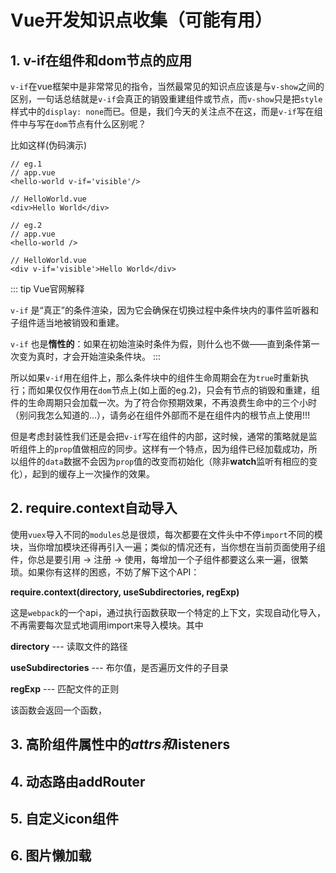 # Vue开发知识点收集（可能有用）

## 1. v-if在组件和dom节点的应用

 `v-if`在vue框架中是非常常见的指令，当然最常见的知识点应该是与`v-show`之间的区别，一句话总结就是`v-if`会真正的销毁重建组件或节点，而`v-show`只是把`style`样式中的`display: none`而已。但是，我们今天的关注点不在这，而是`v-if`写在组件中与写在`dom`节点有什么区别呢？

比如这样(伪码演示)

```vue
// eg.1
// app.vue
<hello-world v-if='visible'/>
    
// HelloWorld.vue
<div>Hello World</div>
```

```vue
// eg.2
// app.vue
<hello-world />
    
// HelloWorld.vue
<div v-if='visible'>Hello World</div>
```

::: tip Vue官网解释

 `v-if` 是“真正”的条件渲染，因为它会确保在切换过程中条件块内的事件监听器和子组件适当地被销毁和重建。

 `v-if` 也是**惰性的**：如果在初始渲染时条件为假，则什么也不做——直到条件第一次变为真时，才会开始渲染条件块。
:::

所以如果`v-if`用在组件上，那么条件块中的组件生命周期会在为`true`时重新执行；而如果仅仅作用在`dom`节点上(如上面的eg.2)，只会有节点的销毁和重建，组件的生命周期只会加载一次。为了符合你预期效果，不再浪费生命中的三个小时（别问我怎么知道的...），请务必在组件外部而不是在组件内的根节点上使用!!!

但是考虑封装性我们还是会把`v-if`写在组件的内部，这时候，通常的策略就是监听组件上的`prop`值做相应的同步。这样有一个特点，因为组件已经加载成功，所以组件的`data`数据不会因为`prop`值的改变而初始化（除非**watch**监听有相应的变化），起到的缓存上一次操作的效果。

## 2. require.context自动导入
使用`vuex`导入不同的`modules`总是很烦，每次都要在文件头中不停`import`不同的模块，当你增加模块还得再引入一遍；类似的情况还有，当你想在当前页面使用子组件，你总是要引用 -> 注册 -> 使用，每增加一个子组件都要这么来一遍，很繁琐。如果你有这样的困惑，不妨了解下这个API：

**require.context(directory, useSubdirectories, regExp)**

这是`webpack`的一个api，通过执行函数获取一个特定的上下文，实现自动化导入，不再需要每次显式地调用import来导入模块。其中

**directory**  --- 读取文件的路径

**useSubdirectories** --- 布尔值，是否遍历文件的子目录

**regExp** --- 匹配文件的正则

该函数会返回一个函数，

## 3. 高阶组件属性中的$attrs和$listeners

## 4. 动态路由addRouter

## 5. 自定义icon组件

## 6. 图片懒加载